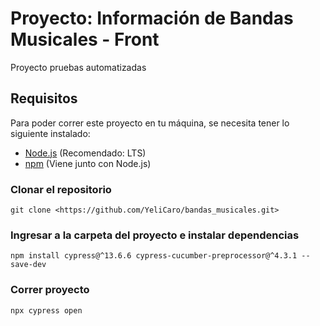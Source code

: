 # Proyecto: Información de Bandas Musicales - Front
Proyecto pruebas automatizadas

## Requisitos

Para poder correr este proyecto en tu máquina, se necesita tener lo siguiente instalado:

- [Node.js](https://nodejs.org/) (Recomendado: LTS)
- [npm](https://www.npmjs.com/) (Viene junto con Node.js)

### Clonar el repositorio
```
git clone <https://github.com/YeliCaro/bandas_musicales.git>

```
### Ingresar a la carpeta del proyecto e instalar dependencias
```
npm install cypress@^13.6.6 cypress-cucumber-preprocessor@^4.3.1 --save-dev
```

### Correr proyecto
```
npx cypress open

```

